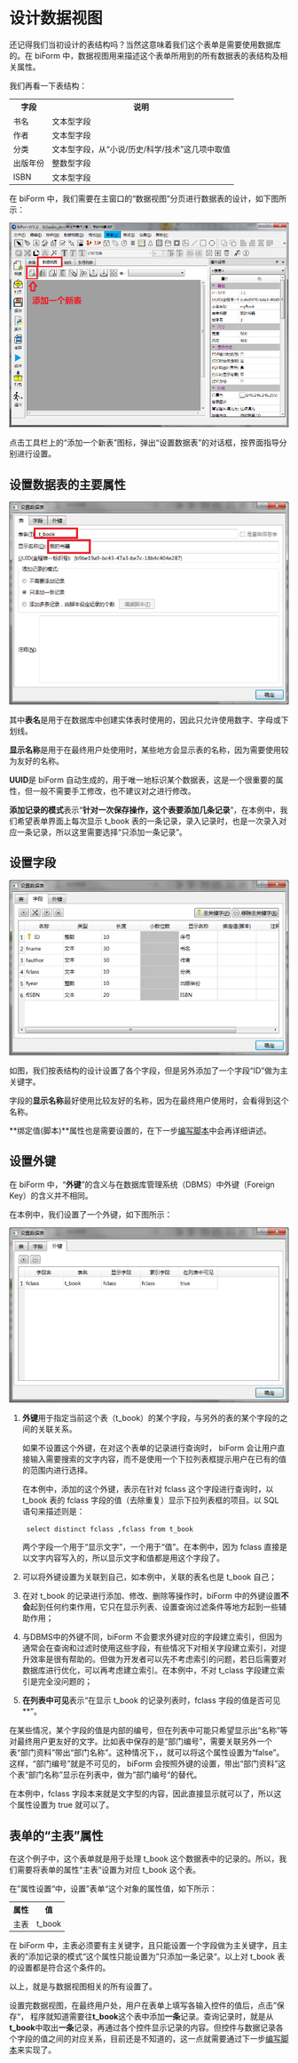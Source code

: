 ﻿# 设计数据视图

还记得我们当初设计的表结构吗？当然这意味着我们这个表单是需要使用数据库的。在 biForm 中，数据视图用来描述这个表单所用到的所有数据表的表结构及相关属性。

我们再看一下表结构：

<table>
	<tr>
		<th>字段</th>
		<th>说明</th>
	</tr>
	<tr>
		<td>书名</td>
		<td>文本型字段</td>
	</tr>
	<tr>
		<td>作者</td>
		<td>文本型字段</td>
	</tr>
	<tr>
		<td>分类</td>
		<td>文本型字段，从“小说/历史/科学/技术”这几项中取值</td>
	</tr>
	<tr>
		<td>出版年份</td>
		<td>整数型字段</td>
	</tr>
	<tr>
		<td>ISBN</td>
		<td>文本型字段</td>
	</tr>
</table>

在 biForm 中，我们需要在主窗口的“数据视图”分页进行数据表的设计，如下图所示：

![数据视图](first_6.png)

点击工具栏上的“添加一个新表”图标，弹出“设置数据表”的对话框，按界面指导分别进行设置。

## 设置数据表的主要属性

![数据表](first_7.png)

其中**表名**是用于在数据库中创建实体表时使用的，因此只允许使用数字、字母或下划线。

**显示名称**是用于在最终用户处使用时，某些地方会显示表的名称，因为需要使用较为友好的名称。

**UUID**是 biForm 自动生成的，用于唯一地标识某个数据表，这是一个很重要的属性，但一般不需要手工修改，也不建议对之进行修改。

**添加记录的模式**表示“**针对一次保存操作，这个表要添加几条记录**”，在本例中，我们希望表单界面上每次显示 t_book 表的一条记录，录入记录时，也是一次录入对应一条记录，所以这里需要选择“只添加一条记录”。

## 设置字段

![字段](first_8.png)

如图，我们按表结构的设计设置了各个字段，但是另外添加了一个字段“ID”做为主关键字。

字段的**显示名称**最好使用比较友好的名称，因为在最终用户使用时，会看得到这个名称。

**绑定值(脚本)**属性也是需要设置的，在下一步[编写脚本](guides/first_form_3)中会再详细讲述。

## 设置外键

在 biForm 中，“**外键**”的含义与在数据库管理系统（DBMS）中外键（Foreign Key）的含义并不相同。

在本例中，我们设置了一个外键，如下图所示：

![外键](first_9.png)

1. **外键**用于指定当前这个表（t_book）的某个字段，与另外的表的某个字段的之间的关联关系。

	如果不设置这个外键，在对这个表单的记录进行查询时， biForm 会让用户直接输入需要搜索的文字内容，而不是使用一个下拉列表框提示用户在已有的值的范围内进行选择。

	在本例中，添加的这个外键，表示在针对 fclass 这个字段进行查询时，以 t_book 表的 fclass 字段的值（去除重复）显示下拉列表框的项目。以 SQL 语句来描述则是：

		select distinct fclass ,fclass from t_book 

	两个字段一个用于“显示文字”，一个用于“值”。在本例中，因为 fclass 直接是以文字内容写入的，所以显示文字和值都是用这个字段了。

2. 可以将外键设置为关联到自己，如本例中，关联的表名也是 t_book 自己；

3. 在对 t_book 的记录进行添加、修改、删除等操作时，biForm 中的外键设置**不会**起到任何约束作用，它只在显示列表、设置查询过滤条件等地方起到一些辅助作用；

4. 与DBMS中的外键不同，biForm 不会要求外键对应的字段建立索引，但因为通常会在查询和过滤时使用这些字段，有些情况下对相关字段建立索引，对提升效率是很有帮助的。但做为开发者可以先不考虑索引的问题，若日后需要对数据库进行优化，可以再考虑建立索引。在本例中，不对 t_class 字段建立索引是完全没问题的；

5. **在列表中可见**表示“在显示 t_book 的记录列表时，fclass 字段的值是否可见**”。

在某些情况，某个字段的值是内部的编号，但在列表中可能只希望显示出“名称”等对最终用户更友好的文字。比如表中保存的是“部门编号”，需要关联另外一个表“部门资料”带出“部门名称”。这种情况下，，就可以将这个属性设置为“false”。这样，“部门编号”就是不可见的， biForm 会按照外键的设置，带出“部门资料”这个表“部门名称”显示在列表中，做为”部门编号“的替代。

在本例中，fclass 字段本来就是文字型的内容，因此直接显示就可以了，所以这个属性设置为 true 就可以了。

## 表单的“主表”属性

在这个例子中，这个表单就是用于处理 t_book 这个数据表中的记录的。所以，我们需要将表单的属性“主表”设置为对应 t_book 这个表。

在”属性设置“中，设置”表单“这个对象的属性值，如下所示：

<table>
	<tr>
		<th>属性</th>
		<th>值</th>
	</tr>
	<tr>
		<td>主表</td>
		<td>t_book</td>
	</tr>
</table>

在 biForm 中，主表必须要有主关键字，且只能设置一个字段做为主关键字，且主表的”添加记录的模式“这个属性只能设置为”只添加一条记录“。以上对 t_book 表的设置都是符合这个条件的。

以上，就是与数据视图相关的所有设置了。

设置完数据视图，在最终用户处，用户在表单上填写各输入控件的值后，点击”保存“， 程序就知道需要往**t_book**这个表中添加**一条**记录。查询记录时，就是从**t_book**中取出**一条**记录，再通过各个控件显示记录的内容。但控件与数据记录各个字段的值之间的对应关系，目前还是不知道的，这一点就需要通过下一步[编写脚本](guides/first_form_3)来实现了。









